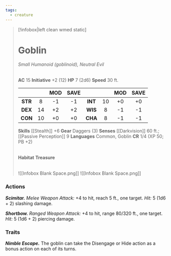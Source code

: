 ```yaml
---
tags:
  - creature
---
```


> [!infobox|left clean wmed static]
> # Goblin
>
> *Small Humanoid (goblinoid), Neutral Evil*
>
> | |
> | - |
>
> **AC** 15
> **Initiative** +2 (12)
> **HP** 7 (2d6)
> **Speed** 30 ft.
>
> | | | MOD | SAVE | | | MOD | SAVE |
> | :-: | :-: | :-: | :-: | :-: | :-: | :-: | :-: |
> | **STR** | 8 | -1 | -1 | **INT** | 10 | +0 | +0 |
> | **DEX** | 14 | +2 | +2 | **WIS** | 8 | -1 | -1 |
> | **CON** | 10 | +0 | +0 | **CHA** | 8 | -1 | -1 |
>
> **Skills** [[Stealth]] +6
> **Gear** Daggers (3)
> **Senses** [[Darkvision]] 60 ft.; [[Passive Perception]] 9
> **Languages** Common, Goblin
> **CR** 1/4 (XP 50; PB +2)
>
> | |
> | - |
>
> **Habitat**
> **Treasure**
>
> | |
> | - |
> ![[Infobox Blank Space.png]]
> ![[Infobox Blank Space.png]]

### Actions

***Scimitar.*** *Melee Weapon Attack:* +4 to hit, reach 5 ft., one target. *Hit:* 5 (1d6 + 2) slashing damage.

***Shortbow.*** *Ranged Weapon Attack:* +4 to hit, range 80/320 ft., one target. *Hit:* 5 (1d6 + 2) piercing damage.

### Traits

***Nimble Escape.*** The goblin can take the Disengage or Hide action as a bonus action on each of its turns.
